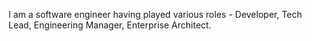 I am a software engineer having played various roles - Developer, Tech Lead, Engineering Manager, Enterprise Architect.